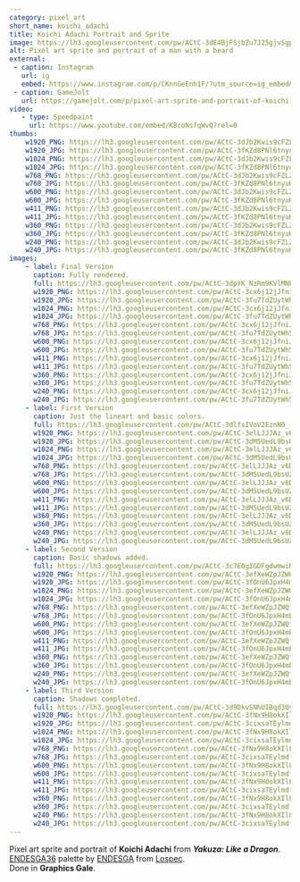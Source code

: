```yaml
---
category: pixel_art
short_name: koichi_adachi
title: Koichi Adachi Portrait and Sprite
image: https://lh3.googleusercontent.com/pw/ACtC-3dE4BjFSjbZu7J25gjvSgpOnUZKsvCW2Qt9CivC7D10HzA8QPZeZlx-ySYOP4HFJTfkxySLrrx4RJzksjO1B0lZdaxaunGo53R0PrytEiTWUUyIvBwis-O6i0xCOcwUGJhVPjI_N5Lv_4y-b3ZfK1oD=w1200-h630-no?authuser=0
alt: Pixel art sprite and portrait of a man with a beard
external:
 - caption: Instagram
   url: ig
   embed: https://www.instagram.com/p/CKnnGeEnh1F/?utm_source=ig_embed&amp;utm_campaign=loading
 - caption: GameJolt
   url: https://gamejolt.com/p/pixel-art-sprite-and-portrait-of-koichi-adachi-from-yakuza-like-a-eqbn7rhe
video:
   - type: Speedpaint
     url: https://www.youtube.com/embed/K8coNsfqWvQ?rel=0
thumbs:
    w1920_PNG: https://lh3.googleusercontent.com/pw/ACtC-3dJb2Kwis9cFZLZLkzN3R6JE31rm0pwYuwYa1YqUKklPytVFJixzhKSE_J31YHATbsicF9QcVJ0w4WBu34-MBlBwZGaVtLoI7aJiriowp1mLIPfzPE6eyub9VpSmTkGlqUtJOdKsgbACDHLXW6YkN7A=w355
    w1920_JPG: https://lh3.googleusercontent.com/pw/ACtC-3fKZd8PNl6tnyuKiILbVru8FKbl2Ox4-ctAUfZKv-8tVimUHIowstmfGOQ5xM4KGZZI1zVUjgmh9X2U6C5O2mz3sDRVa2Ue6vHJokkG22mhfRCRyEAbUVz1Hsm87Cy1bsGDr-IkZ_5yaJ3vIAQ-cOwL=w355
    w1024_PNG: https://lh3.googleusercontent.com/pw/ACtC-3dJb2Kwis9cFZLZLkzN3R6JE31rm0pwYuwYa1YqUKklPytVFJixzhKSE_J31YHATbsicF9QcVJ0w4WBu34-MBlBwZGaVtLoI7aJiriowp1mLIPfzPE6eyub9VpSmTkGlqUtJOdKsgbACDHLXW6YkN7A=w284
    w1024_JPG: https://lh3.googleusercontent.com/pw/ACtC-3fKZd8PNl6tnyuKiILbVru8FKbl2Ox4-ctAUfZKv-8tVimUHIowstmfGOQ5xM4KGZZI1zVUjgmh9X2U6C5O2mz3sDRVa2Ue6vHJokkG22mhfRCRyEAbUVz1Hsm87Cy1bsGDr-IkZ_5yaJ3vIAQ-cOwL=w284
    w768_PNG: https://lh3.googleusercontent.com/pw/ACtC-3dJb2Kwis9cFZLZLkzN3R6JE31rm0pwYuwYa1YqUKklPytVFJixzhKSE_J31YHATbsicF9QcVJ0w4WBu34-MBlBwZGaVtLoI7aJiriowp1mLIPfzPE6eyub9VpSmTkGlqUtJOdKsgbACDHLXW6YkN7A=w213
    w768_JPG: https://lh3.googleusercontent.com/pw/ACtC-3fKZd8PNl6tnyuKiILbVru8FKbl2Ox4-ctAUfZKv-8tVimUHIowstmfGOQ5xM4KGZZI1zVUjgmh9X2U6C5O2mz3sDRVa2Ue6vHJokkG22mhfRCRyEAbUVz1Hsm87Cy1bsGDr-IkZ_5yaJ3vIAQ-cOwL=w213
    w600_PNG: https://lh3.googleusercontent.com/pw/ACtC-3dJb2Kwis9cFZLZLkzN3R6JE31rm0pwYuwYa1YqUKklPytVFJixzhKSE_J31YHATbsicF9QcVJ0w4WBu34-MBlBwZGaVtLoI7aJiriowp1mLIPfzPE6eyub9VpSmTkGlqUtJOdKsgbACDHLXW6YkN7A=w166
    w600_JPG: https://lh3.googleusercontent.com/pw/ACtC-3fKZd8PNl6tnyuKiILbVru8FKbl2Ox4-ctAUfZKv-8tVimUHIowstmfGOQ5xM4KGZZI1zVUjgmh9X2U6C5O2mz3sDRVa2Ue6vHJokkG22mhfRCRyEAbUVz1Hsm87Cy1bsGDr-IkZ_5yaJ3vIAQ-cOwL=w166
    w411_PNG: https://lh3.googleusercontent.com/pw/ACtC-3dJb2Kwis9cFZLZLkzN3R6JE31rm0pwYuwYa1YqUKklPytVFJixzhKSE_J31YHATbsicF9QcVJ0w4WBu34-MBlBwZGaVtLoI7aJiriowp1mLIPfzPE6eyub9VpSmTkGlqUtJOdKsgbACDHLXW6YkN7A=w114
    w411_JPG: https://lh3.googleusercontent.com/pw/ACtC-3fKZd8PNl6tnyuKiILbVru8FKbl2Ox4-ctAUfZKv-8tVimUHIowstmfGOQ5xM4KGZZI1zVUjgmh9X2U6C5O2mz3sDRVa2Ue6vHJokkG22mhfRCRyEAbUVz1Hsm87Cy1bsGDr-IkZ_5yaJ3vIAQ-cOwL=w114
    w360_PNG: https://lh3.googleusercontent.com/pw/ACtC-3dJb2Kwis9cFZLZLkzN3R6JE31rm0pwYuwYa1YqUKklPytVFJixzhKSE_J31YHATbsicF9QcVJ0w4WBu34-MBlBwZGaVtLoI7aJiriowp1mLIPfzPE6eyub9VpSmTkGlqUtJOdKsgbACDHLXW6YkN7A=w100
    w360_JPG: https://lh3.googleusercontent.com/pw/ACtC-3fKZd8PNl6tnyuKiILbVru8FKbl2Ox4-ctAUfZKv-8tVimUHIowstmfGOQ5xM4KGZZI1zVUjgmh9X2U6C5O2mz3sDRVa2Ue6vHJokkG22mhfRCRyEAbUVz1Hsm87Cy1bsGDr-IkZ_5yaJ3vIAQ-cOwL=w100
    w240_PNG: https://lh3.googleusercontent.com/pw/ACtC-3dJb2Kwis9cFZLZLkzN3R6JE31rm0pwYuwYa1YqUKklPytVFJixzhKSE_J31YHATbsicF9QcVJ0w4WBu34-MBlBwZGaVtLoI7aJiriowp1mLIPfzPE6eyub9VpSmTkGlqUtJOdKsgbACDHLXW6YkN7A=w66
    w240_JPG: https://lh3.googleusercontent.com/pw/ACtC-3fKZd8PNl6tnyuKiILbVru8FKbl2Ox4-ctAUfZKv-8tVimUHIowstmfGOQ5xM4KGZZI1zVUjgmh9X2U6C5O2mz3sDRVa2Ue6vHJokkG22mhfRCRyEAbUVz1Hsm87Cy1bsGDr-IkZ_5yaJ3vIAQ-cOwL=w66
images:
    - label: Final Version
      caption: Fully rendered.
      full: https://lh3.googleusercontent.com/pw/ACtC-3dpYK_NzRm9KVlMNBLxSe29r77Koiafz49Ftp0gGcG6YfOArsmS17PzK5rVc9AfYGdmGm5qAq0qdn1W_qn3Re_pG7lUAKZJuLa4iCf7lgMY1P1HOC74e3astbUtOb6CCPa6j-oadgAWWo3NAfx_iEL4=w1080
      w1920_PNG: https://lh3.googleusercontent.com/pw/ACtC-3cx6j12jJfniJexkgtM7eS6XnSLuAyTmXz-o8VI7-_Nd_ycxrUu3dHeoYeAqKS0q4O2ACfs5axDLfUsCrwr32dpuxfhRA8jpOggEanzU3jolWImmQjmOlT9r-xtax4RWUJ-DaD_J1VUKkjTnfm5gvYh=w850
      w1920_JPG: https://lh3.googleusercontent.com/pw/ACtC-3fu7TdZUytWh5_g08045Bf7cKFWOMX9C3PB--G4RN5H3aWiWNxr0umU17h3TJzFGg_2DIIK8K4wg3MWsoP2RUmgv5vTWhxsdOfPhcpEetC_w7FGkbHBJd5qjlbgFOKeEvHF_iqakpPcdIjp8TAF5Ta0=w850
      w1024_PNG: https://lh3.googleusercontent.com/pw/ACtC-3cx6j12jJfniJexkgtM7eS6XnSLuAyTmXz-o8VI7-_Nd_ycxrUu3dHeoYeAqKS0q4O2ACfs5axDLfUsCrwr32dpuxfhRA8jpOggEanzU3jolWImmQjmOlT9r-xtax4RWUJ-DaD_J1VUKkjTnfm5gvYh=w711
      w1024_JPG: https://lh3.googleusercontent.com/pw/ACtC-3fu7TdZUytWh5_g08045Bf7cKFWOMX9C3PB--G4RN5H3aWiWNxr0umU17h3TJzFGg_2DIIK8K4wg3MWsoP2RUmgv5vTWhxsdOfPhcpEetC_w7FGkbHBJd5qjlbgFOKeEvHF_iqakpPcdIjp8TAF5Ta0=w711
      w768_PNG: https://lh3.googleusercontent.com/pw/ACtC-3cx6j12jJfniJexkgtM7eS6XnSLuAyTmXz-o8VI7-_Nd_ycxrUu3dHeoYeAqKS0q4O2ACfs5axDLfUsCrwr32dpuxfhRA8jpOggEanzU3jolWImmQjmOlT9r-xtax4RWUJ-DaD_J1VUKkjTnfm5gvYh=w533
      w768_JPG: https://lh3.googleusercontent.com/pw/ACtC-3fu7TdZUytWh5_g08045Bf7cKFWOMX9C3PB--G4RN5H3aWiWNxr0umU17h3TJzFGg_2DIIK8K4wg3MWsoP2RUmgv5vTWhxsdOfPhcpEetC_w7FGkbHBJd5qjlbgFOKeEvHF_iqakpPcdIjp8TAF5Ta0=w533
      w600_PNG: https://lh3.googleusercontent.com/pw/ACtC-3cx6j12jJfniJexkgtM7eS6XnSLuAyTmXz-o8VI7-_Nd_ycxrUu3dHeoYeAqKS0q4O2ACfs5axDLfUsCrwr32dpuxfhRA8jpOggEanzU3jolWImmQjmOlT9r-xtax4RWUJ-DaD_J1VUKkjTnfm5gvYh=w416
      w600_JPG: https://lh3.googleusercontent.com/pw/ACtC-3fu7TdZUytWh5_g08045Bf7cKFWOMX9C3PB--G4RN5H3aWiWNxr0umU17h3TJzFGg_2DIIK8K4wg3MWsoP2RUmgv5vTWhxsdOfPhcpEetC_w7FGkbHBJd5qjlbgFOKeEvHF_iqakpPcdIjp8TAF5Ta0=w416
      w411_PNG: https://lh3.googleusercontent.com/pw/ACtC-3cx6j12jJfniJexkgtM7eS6XnSLuAyTmXz-o8VI7-_Nd_ycxrUu3dHeoYeAqKS0q4O2ACfs5axDLfUsCrwr32dpuxfhRA8jpOggEanzU3jolWImmQjmOlT9r-xtax4RWUJ-DaD_J1VUKkjTnfm5gvYh=w285
      w411_JPG: https://lh3.googleusercontent.com/pw/ACtC-3fu7TdZUytWh5_g08045Bf7cKFWOMX9C3PB--G4RN5H3aWiWNxr0umU17h3TJzFGg_2DIIK8K4wg3MWsoP2RUmgv5vTWhxsdOfPhcpEetC_w7FGkbHBJd5qjlbgFOKeEvHF_iqakpPcdIjp8TAF5Ta0=w285
      w360_PNG: https://lh3.googleusercontent.com/pw/ACtC-3cx6j12jJfniJexkgtM7eS6XnSLuAyTmXz-o8VI7-_Nd_ycxrUu3dHeoYeAqKS0q4O2ACfs5axDLfUsCrwr32dpuxfhRA8jpOggEanzU3jolWImmQjmOlT9r-xtax4RWUJ-DaD_J1VUKkjTnfm5gvYh=w250
      w360_JPG: https://lh3.googleusercontent.com/pw/ACtC-3fu7TdZUytWh5_g08045Bf7cKFWOMX9C3PB--G4RN5H3aWiWNxr0umU17h3TJzFGg_2DIIK8K4wg3MWsoP2RUmgv5vTWhxsdOfPhcpEetC_w7FGkbHBJd5qjlbgFOKeEvHF_iqakpPcdIjp8TAF5Ta0=w250
      w240_PNG: https://lh3.googleusercontent.com/pw/ACtC-3cx6j12jJfniJexkgtM7eS6XnSLuAyTmXz-o8VI7-_Nd_ycxrUu3dHeoYeAqKS0q4O2ACfs5axDLfUsCrwr32dpuxfhRA8jpOggEanzU3jolWImmQjmOlT9r-xtax4RWUJ-DaD_J1VUKkjTnfm5gvYh=w166
      w240_JPG: https://lh3.googleusercontent.com/pw/ACtC-3fu7TdZUytWh5_g08045Bf7cKFWOMX9C3PB--G4RN5H3aWiWNxr0umU17h3TJzFGg_2DIIK8K4wg3MWsoP2RUmgv5vTWhxsdOfPhcpEetC_w7FGkbHBJd5qjlbgFOKeEvHF_iqakpPcdIjp8TAF5Ta0=w166
    - label: First Version
      caption: Just the lineart and basic colors.
      full: https://lh3.googleusercontent.com/pw/ACtC-3dlfsIVoV2EznN0_-OMkitCyHpx46ZZqPf0S4VEz33gD2ZSjQRKl8f0esW_VwWhD5TlbEYyaYU6S35fE-1RvGmiz0dNYwQvD4GkAHWgVpBnehvzf0V1l2iuUqOrhlrJubwRoTPJaauaVjZ_CcdurgJN=w1080
      w1920_PNG: https://lh3.googleusercontent.com/pw/ACtC-3elLJJJAz_v6DE1yLXyZQXyAALTd9g6cywKq1oHHtl9x1Fi2nB2dokBMiDb7-y5ygSlAV5GWUN0LUmtSGnpfeGSQ9SpnsbWdwDv1EjtY-mEqeZfcuPQ9I9yd5g2GyC5LCj5iQjOKK2Vtw6JbmjNKL-Q=w850
      w1920_JPG: https://lh3.googleusercontent.com/pw/ACtC-3dM5UedL9bsUZINafr-TUwgpCzN0igh_LzkNxMbqSC1F9HZTTbbd6RX324iWTKe-QZVvmNCL8x02LM1JBW5QGap0Jh5Zk9m2kSuxuH3yPCwsWaB-aO0aucclURdcda7GZH2CODU1whA6mToiOxLhNQy=w850
      w1024_PNG: https://lh3.googleusercontent.com/pw/ACtC-3elLJJJAz_v6DE1yLXyZQXyAALTd9g6cywKq1oHHtl9x1Fi2nB2dokBMiDb7-y5ygSlAV5GWUN0LUmtSGnpfeGSQ9SpnsbWdwDv1EjtY-mEqeZfcuPQ9I9yd5g2GyC5LCj5iQjOKK2Vtw6JbmjNKL-Q=w711
      w1024_JPG: https://lh3.googleusercontent.com/pw/ACtC-3dM5UedL9bsUZINafr-TUwgpCzN0igh_LzkNxMbqSC1F9HZTTbbd6RX324iWTKe-QZVvmNCL8x02LM1JBW5QGap0Jh5Zk9m2kSuxuH3yPCwsWaB-aO0aucclURdcda7GZH2CODU1whA6mToiOxLhNQy=w711
      w768_PNG: https://lh3.googleusercontent.com/pw/ACtC-3elLJJJAz_v6DE1yLXyZQXyAALTd9g6cywKq1oHHtl9x1Fi2nB2dokBMiDb7-y5ygSlAV5GWUN0LUmtSGnpfeGSQ9SpnsbWdwDv1EjtY-mEqeZfcuPQ9I9yd5g2GyC5LCj5iQjOKK2Vtw6JbmjNKL-Q=w533
      w768_JPG: https://lh3.googleusercontent.com/pw/ACtC-3dM5UedL9bsUZINafr-TUwgpCzN0igh_LzkNxMbqSC1F9HZTTbbd6RX324iWTKe-QZVvmNCL8x02LM1JBW5QGap0Jh5Zk9m2kSuxuH3yPCwsWaB-aO0aucclURdcda7GZH2CODU1whA6mToiOxLhNQy=w533
      w600_PNG: https://lh3.googleusercontent.com/pw/ACtC-3elLJJJAz_v6DE1yLXyZQXyAALTd9g6cywKq1oHHtl9x1Fi2nB2dokBMiDb7-y5ygSlAV5GWUN0LUmtSGnpfeGSQ9SpnsbWdwDv1EjtY-mEqeZfcuPQ9I9yd5g2GyC5LCj5iQjOKK2Vtw6JbmjNKL-Q=w416
      w600_JPG: https://lh3.googleusercontent.com/pw/ACtC-3dM5UedL9bsUZINafr-TUwgpCzN0igh_LzkNxMbqSC1F9HZTTbbd6RX324iWTKe-QZVvmNCL8x02LM1JBW5QGap0Jh5Zk9m2kSuxuH3yPCwsWaB-aO0aucclURdcda7GZH2CODU1whA6mToiOxLhNQy=w416
      w411_PNG: https://lh3.googleusercontent.com/pw/ACtC-3elLJJJAz_v6DE1yLXyZQXyAALTd9g6cywKq1oHHtl9x1Fi2nB2dokBMiDb7-y5ygSlAV5GWUN0LUmtSGnpfeGSQ9SpnsbWdwDv1EjtY-mEqeZfcuPQ9I9yd5g2GyC5LCj5iQjOKK2Vtw6JbmjNKL-Q=w285
      w411_JPG: https://lh3.googleusercontent.com/pw/ACtC-3dM5UedL9bsUZINafr-TUwgpCzN0igh_LzkNxMbqSC1F9HZTTbbd6RX324iWTKe-QZVvmNCL8x02LM1JBW5QGap0Jh5Zk9m2kSuxuH3yPCwsWaB-aO0aucclURdcda7GZH2CODU1whA6mToiOxLhNQy=w285
      w360_PNG: https://lh3.googleusercontent.com/pw/ACtC-3elLJJJAz_v6DE1yLXyZQXyAALTd9g6cywKq1oHHtl9x1Fi2nB2dokBMiDb7-y5ygSlAV5GWUN0LUmtSGnpfeGSQ9SpnsbWdwDv1EjtY-mEqeZfcuPQ9I9yd5g2GyC5LCj5iQjOKK2Vtw6JbmjNKL-Q=w250
      w360_JPG: https://lh3.googleusercontent.com/pw/ACtC-3dM5UedL9bsUZINafr-TUwgpCzN0igh_LzkNxMbqSC1F9HZTTbbd6RX324iWTKe-QZVvmNCL8x02LM1JBW5QGap0Jh5Zk9m2kSuxuH3yPCwsWaB-aO0aucclURdcda7GZH2CODU1whA6mToiOxLhNQy=w250
      w240_PNG: https://lh3.googleusercontent.com/pw/ACtC-3elLJJJAz_v6DE1yLXyZQXyAALTd9g6cywKq1oHHtl9x1Fi2nB2dokBMiDb7-y5ygSlAV5GWUN0LUmtSGnpfeGSQ9SpnsbWdwDv1EjtY-mEqeZfcuPQ9I9yd5g2GyC5LCj5iQjOKK2Vtw6JbmjNKL-Q=w166
      w240_JPG: https://lh3.googleusercontent.com/pw/ACtC-3dM5UedL9bsUZINafr-TUwgpCzN0igh_LzkNxMbqSC1F9HZTTbbd6RX324iWTKe-QZVvmNCL8x02LM1JBW5QGap0Jh5Zk9m2kSuxuH3yPCwsWaB-aO0aucclURdcda7GZH2CODU1whA6mToiOxLhNQy=w166
    - label: Second Version
      caption: Basic shadows added.
      full: https://lh3.googleusercontent.com/pw/ACtC-3c7E0gIGDFgdwmwiRqT8H_YbWCOcV2Vmo1bCwNA3DwnK0O34l0HKYDK4dsfRUryik-LjTS-U6Msxx6JU09_Iq2D5DHKiruA69CWheClZ6yYS2WOhfCTDmvIVU8yudDDX8Qlwt1Q4kK6Uwrju2PC_S57=w1080
      w1920_PNG: https://lh3.googleusercontent.com/pw/ACtC-3efXeWZpJZWQfrIvsz9vtFSn0O4uJ9L1oJLZqCdCHmccBrvcFqCK-VB50EP3g9HAQX7bF_XrpuZ76WQyvNs-kcgUTtQzKtufgh7tfotwEv4TGaLU4C6HIRIUlUUUwiPOfoldqn0hEMkCUsrfKLcmVnx=w850
      w1920_JPG: https://lh3.googleusercontent.com/pw/ACtC-3fOnU6JpxH4mE7gcurw4CYehE3tWrQ8LGHXpOwJX8hwgeCgo2aXR9lwB30Kjc1ZPzuahTi7W59c6gvOtjcT1C8FInkzSnlNMngVHVQ2tKMMukmqKz4pyrvHBRneDZAKkGwqJH8RysNcODOnxpKxIZDJ=w850
      w1024_PNG: https://lh3.googleusercontent.com/pw/ACtC-3efXeWZpJZWQfrIvsz9vtFSn0O4uJ9L1oJLZqCdCHmccBrvcFqCK-VB50EP3g9HAQX7bF_XrpuZ76WQyvNs-kcgUTtQzKtufgh7tfotwEv4TGaLU4C6HIRIUlUUUwiPOfoldqn0hEMkCUsrfKLcmVnx=w711
      w1024_JPG: https://lh3.googleusercontent.com/pw/ACtC-3fOnU6JpxH4mE7gcurw4CYehE3tWrQ8LGHXpOwJX8hwgeCgo2aXR9lwB30Kjc1ZPzuahTi7W59c6gvOtjcT1C8FInkzSnlNMngVHVQ2tKMMukmqKz4pyrvHBRneDZAKkGwqJH8RysNcODOnxpKxIZDJ=w711
      w768_PNG: https://lh3.googleusercontent.com/pw/ACtC-3efXeWZpJZWQfrIvsz9vtFSn0O4uJ9L1oJLZqCdCHmccBrvcFqCK-VB50EP3g9HAQX7bF_XrpuZ76WQyvNs-kcgUTtQzKtufgh7tfotwEv4TGaLU4C6HIRIUlUUUwiPOfoldqn0hEMkCUsrfKLcmVnx=w533
      w768_JPG: https://lh3.googleusercontent.com/pw/ACtC-3fOnU6JpxH4mE7gcurw4CYehE3tWrQ8LGHXpOwJX8hwgeCgo2aXR9lwB30Kjc1ZPzuahTi7W59c6gvOtjcT1C8FInkzSnlNMngVHVQ2tKMMukmqKz4pyrvHBRneDZAKkGwqJH8RysNcODOnxpKxIZDJ=w533
      w600_PNG: https://lh3.googleusercontent.com/pw/ACtC-3efXeWZpJZWQfrIvsz9vtFSn0O4uJ9L1oJLZqCdCHmccBrvcFqCK-VB50EP3g9HAQX7bF_XrpuZ76WQyvNs-kcgUTtQzKtufgh7tfotwEv4TGaLU4C6HIRIUlUUUwiPOfoldqn0hEMkCUsrfKLcmVnx=w416
      w600_JPG: https://lh3.googleusercontent.com/pw/ACtC-3fOnU6JpxH4mE7gcurw4CYehE3tWrQ8LGHXpOwJX8hwgeCgo2aXR9lwB30Kjc1ZPzuahTi7W59c6gvOtjcT1C8FInkzSnlNMngVHVQ2tKMMukmqKz4pyrvHBRneDZAKkGwqJH8RysNcODOnxpKxIZDJ=w416
      w411_PNG: https://lh3.googleusercontent.com/pw/ACtC-3efXeWZpJZWQfrIvsz9vtFSn0O4uJ9L1oJLZqCdCHmccBrvcFqCK-VB50EP3g9HAQX7bF_XrpuZ76WQyvNs-kcgUTtQzKtufgh7tfotwEv4TGaLU4C6HIRIUlUUUwiPOfoldqn0hEMkCUsrfKLcmVnx=w285
      w411_JPG: https://lh3.googleusercontent.com/pw/ACtC-3fOnU6JpxH4mE7gcurw4CYehE3tWrQ8LGHXpOwJX8hwgeCgo2aXR9lwB30Kjc1ZPzuahTi7W59c6gvOtjcT1C8FInkzSnlNMngVHVQ2tKMMukmqKz4pyrvHBRneDZAKkGwqJH8RysNcODOnxpKxIZDJ=w285
      w360_PNG: https://lh3.googleusercontent.com/pw/ACtC-3efXeWZpJZWQfrIvsz9vtFSn0O4uJ9L1oJLZqCdCHmccBrvcFqCK-VB50EP3g9HAQX7bF_XrpuZ76WQyvNs-kcgUTtQzKtufgh7tfotwEv4TGaLU4C6HIRIUlUUUwiPOfoldqn0hEMkCUsrfKLcmVnx=w250
      w360_JPG: https://lh3.googleusercontent.com/pw/ACtC-3fOnU6JpxH4mE7gcurw4CYehE3tWrQ8LGHXpOwJX8hwgeCgo2aXR9lwB30Kjc1ZPzuahTi7W59c6gvOtjcT1C8FInkzSnlNMngVHVQ2tKMMukmqKz4pyrvHBRneDZAKkGwqJH8RysNcODOnxpKxIZDJ=w250
      w240_PNG: https://lh3.googleusercontent.com/pw/ACtC-3efXeWZpJZWQfrIvsz9vtFSn0O4uJ9L1oJLZqCdCHmccBrvcFqCK-VB50EP3g9HAQX7bF_XrpuZ76WQyvNs-kcgUTtQzKtufgh7tfotwEv4TGaLU4C6HIRIUlUUUwiPOfoldqn0hEMkCUsrfKLcmVnx=w166
      w240_JPG: https://lh3.googleusercontent.com/pw/ACtC-3fOnU6JpxH4mE7gcurw4CYehE3tWrQ8LGHXpOwJX8hwgeCgo2aXR9lwB30Kjc1ZPzuahTi7W59c6gvOtjcT1C8FInkzSnlNMngVHVQ2tKMMukmqKz4pyrvHBRneDZAKkGwqJH8RysNcODOnxpKxIZDJ=w166
    - label: Third Version
      caption: Shadows completed.
      full: https://lh3.googleusercontent.com/pw/ACtC-3d9DkvSNhUIBqd3QyKEoTOklFsNhyBU5XcluLedpuhEFFMCL4KYUZ8-ume5XmCFLhd0y8-turrvzsO-krwpW_eO0nbAkn1y0AAIT2w9UfWEleYHmG9QBz5Z8xDlW5reDx5t8Fruy8FGAKwJbChEONHu=w1080
      w1920_PNG: https://lh3.googleusercontent.com/pw/ACtC-3fNx9H8okXIlLw7ssEzcbCKjclQc8TnIvkonk_bWzsYKry-iLYA2nCMEhPOPajkhHB5SvFlbdaEmEce2kX5O-DCzfeaVwCdzwTw-Y5HyfRgU_pAt6vEMSDSY_Bm7o-CfDQJ-QtiS-BVzPwcjp-l8xgg=w850
      w1920_JPG: https://lh3.googleusercontent.com/pw/ACtC-3cixsaTEylmdfWaVa2ygk6ymUXnxNlWSH8t1Fo17pydwioVdP5f-gyM3zkDmPpSfFwqCt0EY4dz_rCDez6aezMtW9hNJAt93JPffHBZMlJkVdwqFR-xchE-KugnOJMxMKTWpB5G48N1gclqTBpwcBAn=w850
      w1024_PNG: https://lh3.googleusercontent.com/pw/ACtC-3fNx9H8okXIlLw7ssEzcbCKjclQc8TnIvkonk_bWzsYKry-iLYA2nCMEhPOPajkhHB5SvFlbdaEmEce2kX5O-DCzfeaVwCdzwTw-Y5HyfRgU_pAt6vEMSDSY_Bm7o-CfDQJ-QtiS-BVzPwcjp-l8xgg=w711
      w1024_JPG: https://lh3.googleusercontent.com/pw/ACtC-3cixsaTEylmdfWaVa2ygk6ymUXnxNlWSH8t1Fo17pydwioVdP5f-gyM3zkDmPpSfFwqCt0EY4dz_rCDez6aezMtW9hNJAt93JPffHBZMlJkVdwqFR-xchE-KugnOJMxMKTWpB5G48N1gclqTBpwcBAn=w711
      w768_PNG: https://lh3.googleusercontent.com/pw/ACtC-3fNx9H8okXIlLw7ssEzcbCKjclQc8TnIvkonk_bWzsYKry-iLYA2nCMEhPOPajkhHB5SvFlbdaEmEce2kX5O-DCzfeaVwCdzwTw-Y5HyfRgU_pAt6vEMSDSY_Bm7o-CfDQJ-QtiS-BVzPwcjp-l8xgg=w533
      w768_JPG: https://lh3.googleusercontent.com/pw/ACtC-3cixsaTEylmdfWaVa2ygk6ymUXnxNlWSH8t1Fo17pydwioVdP5f-gyM3zkDmPpSfFwqCt0EY4dz_rCDez6aezMtW9hNJAt93JPffHBZMlJkVdwqFR-xchE-KugnOJMxMKTWpB5G48N1gclqTBpwcBAn=w533
      w600_PNG: https://lh3.googleusercontent.com/pw/ACtC-3fNx9H8okXIlLw7ssEzcbCKjclQc8TnIvkonk_bWzsYKry-iLYA2nCMEhPOPajkhHB5SvFlbdaEmEce2kX5O-DCzfeaVwCdzwTw-Y5HyfRgU_pAt6vEMSDSY_Bm7o-CfDQJ-QtiS-BVzPwcjp-l8xgg=w416
      w600_JPG: https://lh3.googleusercontent.com/pw/ACtC-3cixsaTEylmdfWaVa2ygk6ymUXnxNlWSH8t1Fo17pydwioVdP5f-gyM3zkDmPpSfFwqCt0EY4dz_rCDez6aezMtW9hNJAt93JPffHBZMlJkVdwqFR-xchE-KugnOJMxMKTWpB5G48N1gclqTBpwcBAn=w416
      w411_PNG: https://lh3.googleusercontent.com/pw/ACtC-3fNx9H8okXIlLw7ssEzcbCKjclQc8TnIvkonk_bWzsYKry-iLYA2nCMEhPOPajkhHB5SvFlbdaEmEce2kX5O-DCzfeaVwCdzwTw-Y5HyfRgU_pAt6vEMSDSY_Bm7o-CfDQJ-QtiS-BVzPwcjp-l8xgg=w285
      w411_JPG: https://lh3.googleusercontent.com/pw/ACtC-3cixsaTEylmdfWaVa2ygk6ymUXnxNlWSH8t1Fo17pydwioVdP5f-gyM3zkDmPpSfFwqCt0EY4dz_rCDez6aezMtW9hNJAt93JPffHBZMlJkVdwqFR-xchE-KugnOJMxMKTWpB5G48N1gclqTBpwcBAn=w285
      w360_PNG: https://lh3.googleusercontent.com/pw/ACtC-3fNx9H8okXIlLw7ssEzcbCKjclQc8TnIvkonk_bWzsYKry-iLYA2nCMEhPOPajkhHB5SvFlbdaEmEce2kX5O-DCzfeaVwCdzwTw-Y5HyfRgU_pAt6vEMSDSY_Bm7o-CfDQJ-QtiS-BVzPwcjp-l8xgg=w250
      w360_JPG: https://lh3.googleusercontent.com/pw/ACtC-3cixsaTEylmdfWaVa2ygk6ymUXnxNlWSH8t1Fo17pydwioVdP5f-gyM3zkDmPpSfFwqCt0EY4dz_rCDez6aezMtW9hNJAt93JPffHBZMlJkVdwqFR-xchE-KugnOJMxMKTWpB5G48N1gclqTBpwcBAn=w250
      w240_PNG: https://lh3.googleusercontent.com/pw/ACtC-3fNx9H8okXIlLw7ssEzcbCKjclQc8TnIvkonk_bWzsYKry-iLYA2nCMEhPOPajkhHB5SvFlbdaEmEce2kX5O-DCzfeaVwCdzwTw-Y5HyfRgU_pAt6vEMSDSY_Bm7o-CfDQJ-QtiS-BVzPwcjp-l8xgg=w166
      w240_JPG: https://lh3.googleusercontent.com/pw/ACtC-3cixsaTEylmdfWaVa2ygk6ymUXnxNlWSH8t1Fo17pydwioVdP5f-gyM3zkDmPpSfFwqCt0EY4dz_rCDez6aezMtW9hNJAt93JPffHBZMlJkVdwqFR-xchE-KugnOJMxMKTWpB5G48N1gclqTBpwcBAn=w166
---
```


Pixel art sprite and portrait of **Koichi Adachi** from ***Yakuza: Like a Dragon***.  
[ENDESGA36](https://lospec.com/palette-list/endesga-36) palette by [ENDESGA](https://lospec.com/endesga) from [Lospec](https://lospec.com/).  
Done in **Graphics Gale**.
